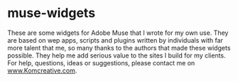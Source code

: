 # muse-widgets

These are some widgets for Adobe Muse that I wrote for my own use. They are based on wep apps, scripts and plugins written by individuals with far more talent that me, so many thanks to the authors that made these widgets possible. They help me add serious value to the sites I build for my clients. For help, questions, ideas or suggestions, please contact me on www.Komcreative.com.
